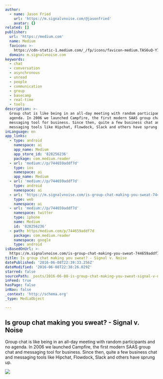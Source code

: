```yaml
---
author:
  - name: Jason Fried
    url: 'https://m.signalvnoise.com/@jasonfried'
    avatar: {}
related: []
publisher:
  url: 'https://medium.com'
  name: Medium
  favicon: >-
    https://cdn-static-1.medium.com/_/fp/icons/favicon-medium.TAS6uQ-Y7kcKgi0xjcYHXw.ico
  domain: m.signalvnoise.com
keywords:
  - chat
  - conversation
  - asynchronous
  - unread
  - people
  - communication
  - group
  - basecamp
  - real-time
  - tools
description: >-
  Group chat is like being in an all-day meeting with random participants and no
  agenda. In 2006 we launched Campfire, the first modern SAAS group chat and
  messaging tool for business. Since then, quite a few business chat and
  messaging tools like Hipchat, Flowdock, Slack and others have sprung up.
inLanguage: en
app_links:
  - type: android
    namespace: ai
    app_name: Medium
    app_store_id: '828256236'
    package: com.medium.reader
  - url: 'medium://p/744659addf7d'
    type: ios
    namespace: ai
    app_name: Medium
  - url: 'medium://p/744659addf7d'
    type: android
    namespace: ai
  - url: 'https://m.signalvnoise.com/is-group-chat-making-you-sweat-744659addf7d'
    type: web
    namespace: ai
  - url: 'medium://p/744659addf7d'
    namespace: twitter
    type: iphone
    name: Medium
    id: '828256236'
  - path: https/medium.com/p/744659addf7d
    package: com.medium.reader
    namespace: google
    type: android
isBasedOnUrl: >-
  https://m.signalvnoise.com/is-group-chat-making-you-sweat-744659addf7d#.593ryz3bv
title: Is group chat making you sweat? - Signal v. Noise
datePublished: '2016-06-08T22:39:33.256Z'
dateModified: '2016-06-08T22:38:26.029Z'
starred: false
sourcePath: _posts/2016-06-08-is-group-chat-making-you-sweat-signal-v-noise.md
inFeed: true
hasPage: false
inNav: false
_context: 'http://schema.org'
_type: MediaObject

---
```

<article style=""><h1>Is group chat making you sweat? - Signal v. Noise</h1><p>Group chat is like being in an all-day meeting with random participants and no agenda. In 2006 we launched Campfire, the first modern SAAS group chat and messaging tool for business. Since then, quite a few business chat and messaging tools like Hipchat, Flowdock, Slack and others have sprung up.</p><img src="https://cdn-images-1.medium.com/max/1200/1*70nC7ktnNMg9Ygf7hHogRQ.png" /></article>